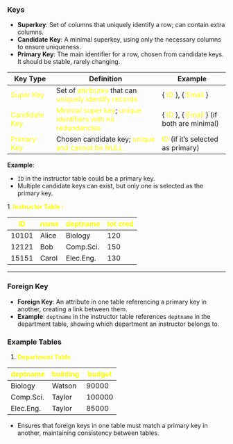 ### Keys

- **Superkey**: Set of columns that uniquely identify a row; can contain extra columns.
- **Candidate Key**: A minimal superkey, using only the necessary columns to ensure uniqueness.
- **Primary Key**: The main identifier for a row, chosen from candidate keys. It should be stable, rarely changing.


| **Key Type**                                              | **Definition**                                                                                                                                     | **Example**                                                                                                                          |
| --------------------------------------------------------- | -------------------------------------------------------------------------------------------------------------------------------------------------- | ------------------------------------------------------------------------------------------------------------------------------------ |
| <span style="color:rgb(255, 255, 0)">Super Key</span>     | Set of <span style="color:rgb(255, 255, 0)">attributes</span> that can <span style="color:rgb(255, 255, 0)">uniquely identify records</span>       | {  <span style="color:rgb(255, 255, 0)">ID</span> }, {  <span style="color:rgb(255, 255, 0)">Email</span>  }                         |
| <span style="color:rgb(255, 255, 0)">Candidate Key</span> | <span style="color:rgb(255, 255, 0)">Minimal super key</span>; <span style="color:rgb(255, 255, 0)">unique identifiers with no redundancies</span> | { <span style="color:rgb(255, 255, 0)"> ID</span> }, {   <span style="color:rgb(255, 255, 0)">Email</span>  }  (if both are minimal) |
| <span style="color:rgb(255, 255, 0)">Primary Key</span>   | Chosen candidate key; <span style="color:rgb(255, 255, 0)">unique and cannot be NULL</span>                                                        | <span style="color:rgb(255, 255, 0)">ID</span> (if it’s selected as primary)                                                         |

**Example**:

- `ID` in the instructor table could be a primary key.
- Multiple candidate keys can exist, but only one is selected as the primary key.


1<span style="font-weight:bold; color:rgb(255, 255, 0)">. Instructor Table :</span>

| <span style="color:rgb(255, 255, 0)">ID</span> | <span style="color:rgb(255, 255, 0)">name</span> | <span style="color:rgb(255, 255, 0)">deptname</span> | <span style="color:rgb(255, 255, 0)">tot cred</span> |
| ---------------------------------------------- | ------------------------------------------------ | ---------------------------------------------------- | ---------------------------------------------------- |
| 10101                                          | Alice                                            | Biology                                              | 120                                                  |
| 12121                                          | Bob                                              | Comp.Sci.                                            | 150                                                  |
| 15151                                          | Carol                                            | Elec.Eng.                                            | 130                                                  |

---

### Foreign Key

- **Foreign Key**: An attribute in one table referencing a primary key in another, creating a link between them.
- **Example**: `deptname` in the instructor table references `deptname` in the department table, showing which department an instructor belongs to.


### Example Tables


1. <span style=" font-weight:bold;  color:rgb(255, 255, 0)">Department Table</span>

| <span style="color:rgb(255, 255, 0)">deptname</span> | <span style="color:rgb(255, 255, 0)">building</span> | <span style="color:rgb(255, 255, 0)">budget</span> |
| ---------------------------------------------------- | ---------------------------------------------------- | -------------------------------------------------- |
| Biology                                              | Watson                                               | 90000                                              |
| Comp.Sci.                                            | Taylor                                               | 100000                                             |
| Elec.Eng.                                            | Taylor                                               | 85000                                              |

- Ensures that foreign keys in one table must match a primary key in another, maintaining consistency between tables.